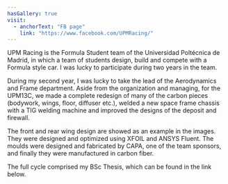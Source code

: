 ```yaml
---
hasGallery: true
visit:
  - anchorText: "FB page"
    link: "https://www.facebook.com/UPMRacing/"
---
```


UPM Racing is the Formula Student team of the Universidad Poltécnica de Madrid, in which a team of students design, build
and compete with a Formula style car. I was lucky to participate during two years in the team.

During my second year, I was lucky to take the lead of the Aerodynamics and Frame department. 
Aside from the organization and managing, for the UPM13C, we made a complete redesign of many of the carbon pieces
(bodywork, wings, floor, diffuser etc.), welded a new space frame chassis with a TIG welding machine and improved 
the designs of the deposit and firewall. 

The front and rear wing design are showed as an example in the images. They were designed and optimized using XFOIL and 
ANSYS Fluent. The moulds were designed and fabricated by CAPA, one of the team sponsors, and finally they were manufactured
in carbon fiber. 

The full cycle comprised my BSc Thesis, which can be found in the link below. 